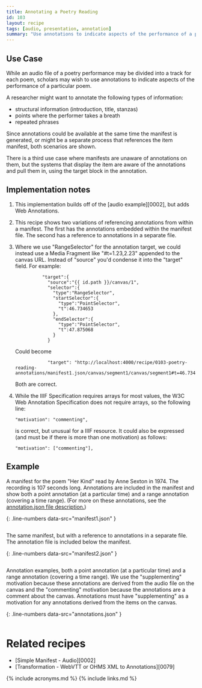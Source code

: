 ```yaml
---
title: Annotating a Poetry Reading
id: 103
layout: recipe
tags: [audio, presentation, annotation]
summary: "Use annotations to indicate aspects of the performance of a particular poem."
---
```



## Use Case

While an audio file of a poetry performance may be divided into a track for each poem, scholars may wish to use annotations to indicate aspects of the performance of a particular poem.  

A researcher might want to annotate the following types of information:
* structural information (introduction, title, stanzas)
* points where the performer takes a breath
* repeated phrases

Since annotations could be available at the same time the manifest is generated, or might be a separate process that references the item manifest, both scenarios are shown.

There is a third use case where manifests are unaware of annotations on them, but the systems that display the item are aware of the annotations and pull them in, using the target block in the annotation.

## Implementation notes

1. This implementation builds off of the [audio example][0002], but adds Web Annotations.

2. This recipe shows two variations of referencing annotations from within a manifest.  The first has the annotations embedded within the manifest file.  The second has a reference to annotations in a separate file.

3. Where we use "RangeSelector" for the annotation target, we could instead use a Media Fragment like "#t=1.23,2.23" appended to the canvas URL. Instead of "source" you'd condense it into the "target" field.  For example:

    ```
              "target":{
                "source":"{{ id.path }}/canvas/1",
                "selector":{
                  "type":"RangeSelector",
                  "startSelector":{
                    "type":"PointSelector",
                    "t":46.734653
                  },
                  "endSelector":{
                    "type":"PointSelector",
                    "t":47.875068
                  }
                }
    ```

    Could become
 
    ```
                "target": "http://localhost:4000/recipe/0103-poetry-reading-annotations/manifest1.json/canvas/segment1/canvas/segment1#t=46.734653,47.875068"
    ```

    Both are correct.

4. While the IIIF Specification requires arrays for most values, the W3C Web Annotation Specification does not require arrays, so the following line: 

    `"motivation": "commenting",`

    is correct, but unusual for a IIIF resource.  It could also be expressed (and must be if there is more than one motivation) as follows:

    `"motivation": ["commenting"],`

## Example

A manifest for the poem "Her Kind" read by Anne Sexton in 1974.  The recording is 107 seconds long.  Annotations are included in the manifest and show both a point annotation (at a particular time) and a range annotation (covering a time range).  (For more on these annotations, see the [annotation.json file description.](#annotations))

{: .line-numbers data-src="manifest1.json" }
```json
```

The same manifest, but with a reference to annotations in a separate file.  The annotation file is included below the manifest. 

{: .line-numbers data-src="manifest2.json" }
```json
```

<a name="annotations"></a>Annotation examples, both a point annotation (at a particular time) and a range annotation (covering a time range).  We use the "supplementing" motivation because these annotations are derived from the audio file on the canvas and the "commenting" motivation because the annotations are a comment about the canvas.  Annotations must have "supplementing" as a motivation for any annotations derived from the items on the canvas.

{: .line-numbers data-src="annotations.json" }
```json
```

# Related recipes

* [Simple Manifest - Audio][0002]
* [Transformation - WebVTT or OHMS XML to Annotations][0079]


{% include acronyms.md %}
{% include links.md %}

